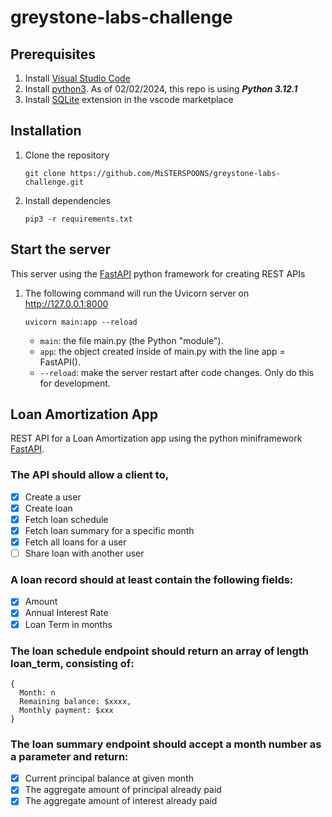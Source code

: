 # greystone-labs-challenge

## Prerequisites
1. Install [Visual Studio Code](https://code.visualstudio.com/)
2. Install [python3](https://www.python.org/downloads/). As of 02/02/2024, this repo is using ***Python 3.12.1***
3. Install [SQLite](https://marketplace.visualstudio.com/items?itemName=alexcvzz.vscode-sqlite) extension in the vscode marketplace

## Installation
1. Clone the repository
    ```
    git clone https://github.com/MiSTERSPOONS/greystone-labs-challenge.git
    ```

2. Install dependencies
    ```
    pip3 -r requirements.txt
    ```

## Start the server
This server using the [FastAPI](https://fastapi.tiangolo.com/) python framework for creating REST APIs
1. The following command will run the Uvicorn server on http://127.0.0.1:8000
    ```
    uvicorn main:app --reload
    ```
    - `main`: the file main.py (the Python "module").
    - `app`: the object created inside of main.py with the line app = FastAPI().
    - `--reload`: make the server restart after code changes. Only do this for development.

## Loan Amortization App
REST API for a Loan Amortization app using the python miniframework [FastAPI](https://fastapi.tiangolo.com/).


### The API should allow a client to,

- [x] Create a user
- [x] Create loan
- [x] Fetch loan schedule
- [x] Fetch loan summary for a specific month
- [x] Fetch all loans for a user
- [ ] Share loan with another user

### A loan record should at least contain the following fields: 

- [x] Amount
- [x] Annual Interest Rate
- [x] Loan Term in months

### The loan schedule endpoint should return an array of length loan_term, consisting of:
```code
{
  Month: n
  Remaining balance: $xxxx,
  Monthly payment: $xxx
}
```

### The loan summary endpoint should accept a month number as a parameter and return:

- [x] Current principal balance at given month
- [x] The aggregate amount of principal already paid
- [x] The aggregate amount of interest already paid